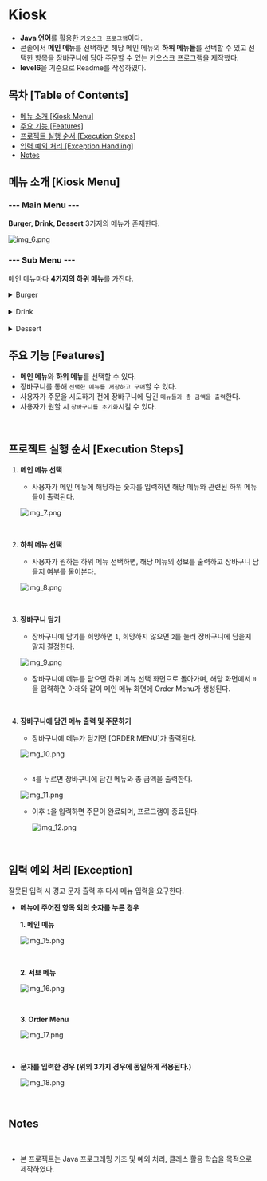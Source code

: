 # Kiosk
- **Java 언어**를 활용한 `키오스크 프로그램`이다. 
- 콘솔에서 **메인 메뉴**를 선택하면 해당 메인 메뉴의 **하위 메뉴들**를 선택할 수 있고 선택한 항목을 장바구니에 담아 주문할 수 있는 키오스크 프로그램을 제작했다. 
- **level6**을 기준으로 Readme를 작성하였다.

## 목차 [Table of Contents]

- [메뉴 소개 [Kiosk Menu]](#메뉴-소개-kiosk-menu-)
- [주요 기능 [Features]](#주요-기능-features-)
- [프로젝트 실행 순서 [Execution Steps]](#프로젝트-실행-순서-execution-steps)
- [입력 예외 처리 [Exception Handling]](#입력-예외-처리-exception)
- [Notes](#notes)



## 메뉴 소개 [Kiosk Menu] 

### --- Main Menu ---

**Burger, Drink, Dessert** 3가지의 메뉴가 존재한다.

![img_6.png](img_6.png)

### --- Sub Menu ---

메인 메뉴마다 **4가지의 하위 메뉴**를 가진다.
<details><summary>Burger
</summary>

![img_4.png](img_4.png)
</details>

<br>

<details><summary>Drink
</summary>

![img_3.png](img_3.png)
</details>

<br>

<details><summary>Dessert
</summary>

![img_5.png](img_5.png)
</details>




## 주요 기능 [Features] 
- **메인 메뉴**와 **하위 메뉴**를 선택할 수 있다. 
- 장바구니를 통해 `선택한 메뉴를 저장하고 구매`할 수 있다. 
- 사용자가 주문을 시도하기 전에 장바구니에 담긴 `메뉴들과 총 금액을 출력`한다. 
- 사용자가 원할 시 `장바구니를 초기화`시킬 수 있다. 


<br>

## 프로젝트 실행 순서 [Execution Steps]
1. **메인 메뉴 선택** <br>

   - 사용자가 메인 메뉴에 해당하는 숫자를 입력하면 해당 메뉴와 관련된 하위 메뉴들이 출력된다.

   ![img_7.png](img_7.png)
 
   <br>

2. **하위 메뉴 선택** <br>

   - 사용자가 원하는 하위 메뉴 선택하면, 해당 메뉴의 정보를 출력하고 장바구니 담을지 여부를 물어본다.  

   ![img_8.png](img_8.png)

 <br>

3. **장바구니 담기** <br>

   - 장바구니에 담기를 희망하면 `1`, 희망하지 않으면 `2`를 눌러 장바구니에 담을지 말지 결정한다.

   ![img_9.png](img_9.png) <br>

   - 장바구니에 메뉴를 담으면 하위 메뉴 선택 화면으로 돌아가며, 해당 화면에서 `0`을 입력하면 아래와 같이 메인 메뉴 화면에 Order Menu가 생성된다. 

    

<br>

4. **장바구니에 담긴 메뉴 출력 및 주문하기** <br>

   - 장바구니에 메뉴가 담기면 [ORDER MENU]가 출력된다. 

   ![img_10.png](img_10.png)

    <br>
   
   - `4`를 누르면 장바구니에 담긴 메뉴와 총 금액을 출력한다.

    ![img_11.png](img_11.png) <br>

   - 이후 `1`을 입력하면 주문이 완료되며, 프로그램이 종료된다. 

     ![img_12.png](img_12.png)

<br>

## 입력 예외 처리 [Exception]
잘못된 입력 시 경고 문자 출력 후 다시 메뉴 입력을 요구한다.
<br>

- **메뉴에 주어진 항목 외의 숫자를 누른 경우** <br>

    **1. 메인 메뉴**
    
    ![img_15.png](img_15.png)
    
    <br>
    
    **2. 서브 메뉴**
    
    ![img_16.png](img_16.png)
    
    <br>
    
    **3. Order Menu**
    
    ![img_17.png](img_17.png)
        

  <br>

- **문자를 입력한 경우 (위의 3가지 경우에 동일하게 적용된다.)**

  ![img_18.png](img_18.png)


<br>

## Notes
<br>

- 본 프로젝트는 Java 프로그래밍 기초 및 예외 처리, 클래스 활용 학습을 목적으로 제작하였다. 

  


   

   

